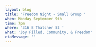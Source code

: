 ```yaml
---
layout: blog
title: 'Freedom Night - Small Group '
when: Monday September 9th
time: 7pm
where: '316 E Thatcher St '
what: 'Joy Filled, Community, & Freedom'
ctaMessage: ''
---
```


